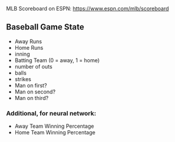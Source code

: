 MLB Scoreboard on ESPN: https://www.espn.com/mlb/scoreboard

## Baseball Game State
- Away Runs
- Home Runs
- inning
- Batting Team (0 = away, 1 = home)
- number of outs
- balls
- strikes
- Man on first?
- Man on second?
- Man on third?

### Additional, for neural network:
- Away Team Winning Percentage
- Home Team Winning Percentage
